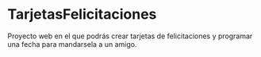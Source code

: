 # TarjetasFelicitaciones
Proyecto web en el que podrás crear tarjetas de felicitaciones y programar una fecha para mandarsela a un amigo.


